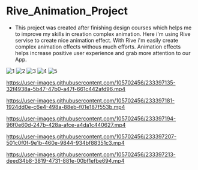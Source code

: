 # Rive_Animation_Project

* This project was created after finishing design courses which helps me to improve my skills in creation complex animation.
Here i'm using Rive servise to create nice animation effect. With Rive i'm easily create complex animation effects withous much efforts.
Animation effects helps increase positive user experience and grab more attention to our App.


![1](https://user-images.githubusercontent.com/105702456/233387063-05dc26ad-29d7-4c42-aac5-981da3b859f3.gif)
![2](https://user-images.githubusercontent.com/105702456/233387082-aa3cb398-72e7-48ad-9246-1beccafde166.gif)
![3](https://user-images.githubusercontent.com/105702456/233387090-0663fda4-d9b2-49fe-a69f-9f39c20019e6.gif)
![4](https://user-images.githubusercontent.com/105702456/233387094-b0b8b001-4503-4b55-9e49-dd8d78d0576f.gif)
![5](https://user-images.githubusercontent.com/105702456/233387103-95c84e7b-6ba5-4e3b-9ce3-9f5d9d4b8722.gif)


https://user-images.githubusercontent.com/105702456/233397135-32f4938a-5b47-47b0-a47f-661c442afd96.mp4



https://user-images.githubusercontent.com/105702456/233397181-1924dd0e-c6e4-498a-88eb-f01e187f553b.mp4



https://user-images.githubusercontent.com/105702456/233397194-96f0e60d-247b-428a-afce-a4da1c440627.mp4



https://user-images.githubusercontent.com/105702456/233397207-501c0f0f-9e1b-460e-9844-934bf88351c3.mp4



https://user-images.githubusercontent.com/105702456/233397213-deed34b8-3819-4731-881e-00bf1efbe694.mp4

